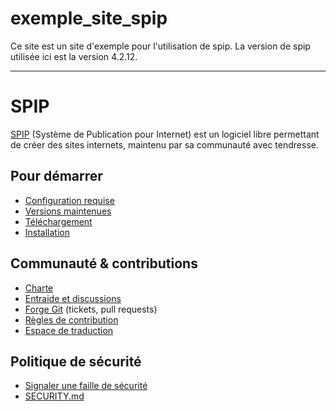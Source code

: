 # exemple_site_spip

Ce site est un site d'exemple pour l'utilisation de spip. La version de spip utilisée ici est la version 4.2.12.

---

# SPIP

[SPIP](https://www.spip.net/) (Système de Publication pour Internet) est un logiciel libre permettant de créer des sites internets,
maintenu par sa communauté avec tendresse.

## Pour démarrer

- [Configuration requise](https://www.spip.net/fr_article4351.html)
- [Versions maintenues](https://www.spip.net/fr_article6500.html)
- [Téléchargement](https://www.spip.net/fr_download)
- [Installation](https://www.spip.net/fr_rubrique151.html)

## Communauté & contributions

- [Charte](https://www.spip.net/fr_article6431.html)
- [Entraide et discussions](https://discuter.spip.net)
- [Forge Git](https://git.spip.net) (tickets, pull requests)
- [Règles de contribution](https://www.spip.net/fr_article825.html#Regles-de-contribution)
- [Espace de traduction](https://trad.spip.net)

## Politique de sécurité

- [Signaler une faille de sécurité](https://www.spip.net/fr_article6688.html)
- [SECURITY.md](SECURITY.md)
